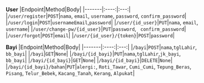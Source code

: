 **User**
|Endpoint|Method|Body|
|-------|:----:|:---:|
|`/user/register`|`POST`|`nama`, `email`, `username`, `password`, `confirm_password`|
|`/user/login`|`POST`|`usernameEmail`,`password`|
|`/user/{id_user}`|`PUT`|`nama`, `email`, `username`|
|`/user/change-pw/{id_user}`|`PUT`|`password`, ` confirm_password`|
|`/user/forgot`|`POST`|`email`|
|`/user/{id_user}/{token}`|`POST`|`password`|


**Bayi**
|Endpoint|Method|Body|
|-------|:----:|:---:|
|`/bayi`|`POST`|`nama`,`tglLahir`, `bb_bayi`|
|`/bayi`|`GET`|`None`|
|`/bayi/{id_bayi}`|`PUT`|`nama`,`tglLahir`,`jk_bayi`, `bb_bayi`|
|`/bayi/{id_bayi}`|`GET`|`None`|
|`/bayi/{id_bayi}`|`DELETE`|`None`|
|`/bayi/{id_bayi}/bahan`|`PUT`|`alergi:`, `Roti_Tawar`, `Cumi_Cumi`, `Tepung_Beras`, `Pisang`, `Telur_Bebek`, `Kacang_Tanah`, `Kerang`, `Alpukat`|
